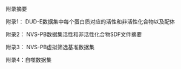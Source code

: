 附录摘要

附录1： DUD-E数据集中每个蛋白质对应的活性和非活性化合物以及配体

附录2： NVS-PB数据集活性和非活性化合物SDF文件摘要

附录3： NVS-PB虚拟筛选基准数据集

附录4：自噬数据集

